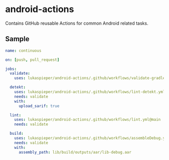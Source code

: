 # android-actions
Contains GitHub reusable Actions for common Android related tasks.

## Sample
```yaml
name: continuous

on: [push, pull_request]

jobs:
  validate:
    uses: lukaspieper/android-actions/.github/workflows/validate-gradlew.yml@main

  detekt:
    uses: lukaspieper/android-actions/.github/workflows/lint-detekt.yml@main
    needs: validate
    with:
      upload_sarif: true

  lint:
    uses: lukaspieper/android-actions/.github/workflows/lint.yml@main
    needs: validate

  build:
    uses: lukaspieper/android-actions/.github/workflows/assembleDebug.yml@main
    needs: validate
    with:
      assembly_path: lib/build/outputs/aar/lib-debug.aar
```
